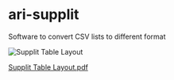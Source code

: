 # ari-supplit
Software to convert CSV lists to different format


![Supplit Table Layout](https://user-images.githubusercontent.com/62939182/166112532-e2ab8d7d-83f6-46e4-afdf-6a1a73a178dc.png)


[Supplit Table Layout.pdf](https://github.com/maxonary/ari-supplit/files/8597254/Supplit.Table.Layout.pdf)
